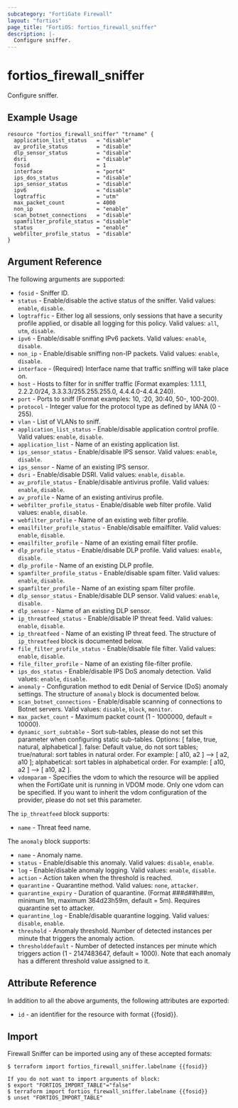 ```yaml
---
subcategory: "FortiGate Firewall"
layout: "fortios"
page_title: "FortiOS: fortios_firewall_sniffer"
description: |-
  Configure sniffer.
---
```


# fortios_firewall_sniffer
Configure sniffer.

## Example Usage

```hcl
resource "fortios_firewall_sniffer" "trname" {
  application_list_status   = "disable"
  av_profile_status         = "disable"
  dlp_sensor_status         = "disable"
  dsri                      = "disable"
  fosid                     = 1
  interface                 = "port4"
  ips_dos_status            = "disable"
  ips_sensor_status         = "disable"
  ipv6                      = "disable"
  logtraffic                = "utm"
  max_packet_count          = 4000
  non_ip                    = "enable"
  scan_botnet_connections   = "disable"
  spamfilter_profile_status = "disable"
  status                    = "enable"
  webfilter_profile_status  = "disable"
}
```

## Argument Reference

The following arguments are supported:

* `fosid` - Sniffer ID.
* `status` - Enable/disable the active status of the sniffer. Valid values: `enable`, `disable`.
* `logtraffic` - Either log all sessions, only sessions that have a security profile applied, or disable all logging for this policy. Valid values: `all`, `utm`, `disable`.
* `ipv6` - Enable/disable sniffing IPv6 packets. Valid values: `enable`, `disable`.
* `non_ip` - Enable/disable sniffing non-IP packets. Valid values: `enable`, `disable`.
* `interface` - (Required) Interface name that traffic sniffing will take place on.
* `host` - Hosts to filter for in sniffer traffic (Format examples: 1.1.1.1, 2.2.2.0/24, 3.3.3.3/255.255.255.0, 4.4.4.0-4.4.4.240).
* `port` - Ports to sniff (Format examples: 10, :20, 30:40, 50-, 100-200).
* `protocol` - Integer value for the protocol type as defined by IANA (0 - 255).
* `vlan` - List of VLANs to sniff.
* `application_list_status` - Enable/disable application control profile. Valid values: `enable`, `disable`.
* `application_list` - Name of an existing application list.
* `ips_sensor_status` - Enable/disable IPS sensor. Valid values: `enable`, `disable`.
* `ips_sensor` - Name of an existing IPS sensor.
* `dsri` - Enable/disable DSRI. Valid values: `enable`, `disable`.
* `av_profile_status` - Enable/disable antivirus profile. Valid values: `enable`, `disable`.
* `av_profile` - Name of an existing antivirus profile.
* `webfilter_profile_status` - Enable/disable web filter profile. Valid values: `enable`, `disable`.
* `webfilter_profile` - Name of an existing web filter profile.
* `emailfilter_profile_status` - Enable/disable emailfilter. Valid values: `enable`, `disable`.
* `emailfilter_profile` - Name of an existing email filter profile.
* `dlp_profile_status` - Enable/disable DLP profile. Valid values: `enable`, `disable`.
* `dlp_profile` - Name of an existing DLP profile.
* `spamfilter_profile_status` - Enable/disable spam filter. Valid values: `enable`, `disable`.
* `spamfilter_profile` - Name of an existing spam filter profile.
* `dlp_sensor_status` - Enable/disable DLP sensor. Valid values: `enable`, `disable`.
* `dlp_sensor` - Name of an existing DLP sensor.
* `ip_threatfeed_status` - Enable/disable IP threat feed. Valid values: `enable`, `disable`.
* `ip_threatfeed` - Name of an existing IP threat feed. The structure of `ip_threatfeed` block is documented below.
* `file_filter_profile_status` - Enable/disable file filter. Valid values: `enable`, `disable`.
* `file_filter_profile` - Name of an existing file-filter profile.
* `ips_dos_status` - Enable/disable IPS DoS anomaly detection. Valid values: `enable`, `disable`.
* `anomaly` - Configuration method to edit Denial of Service (DoS) anomaly settings. The structure of `anomaly` block is documented below.
* `scan_botnet_connections` - Enable/disable scanning of connections to Botnet servers. Valid values: `disable`, `block`, `monitor`.
* `max_packet_count` - Maximum packet count (1 - 1000000, default = 10000).
* `dynamic_sort_subtable` - Sort sub-tables, please do not set this parameter when configuring static sub-tables. Options: [ false, true, natural, alphabetical ]. false: Default value, do not sort tables; true/natural: sort tables in natural order. For example: [ a10, a2 ] --> [ a2, a10 ]; alphabetical: sort tables in alphabetical order. For example: [ a10, a2 ] --> [ a10, a2 ].
* `vdomparam` - Specifies the vdom to which the resource will be applied when the FortiGate unit is running in VDOM mode. Only one vdom can be specified. If you want to inherit the vdom configuration of the provider, please do not set this parameter.

The `ip_threatfeed` block supports:

* `name` - Threat feed name.

The `anomaly` block supports:

* `name` - Anomaly name.
* `status` - Enable/disable this anomaly. Valid values: `disable`, `enable`.
* `log` - Enable/disable anomaly logging. Valid values: `enable`, `disable`.
* `action` - Action taken when the threshold is reached.
* `quarantine` - Quarantine method. Valid values: `none`, `attacker`.
* `quarantine_expiry` - Duration of quarantine. (Format ###d##h##m, minimum 1m, maximum 364d23h59m, default = 5m). Requires quarantine set to attacker.
* `quarantine_log` - Enable/disable quarantine logging. Valid values: `disable`, `enable`.
* `threshold` - Anomaly threshold. Number of detected instances per minute that triggers the anomaly action.
* `thresholddefault` - Number of detected instances per minute which triggers action (1 - 2147483647, default = 1000). Note that each anomaly has a different threshold value assigned to it.


## Attribute Reference

In addition to all the above arguments, the following attributes are exported:
* `id` - an identifier for the resource with format {{fosid}}.

## Import

Firewall Sniffer can be imported using any of these accepted formats:
```
$ terraform import fortios_firewall_sniffer.labelname {{fosid}}

If you do not want to import arguments of block:
$ export "FORTIOS_IMPORT_TABLE"="false"
$ terraform import fortios_firewall_sniffer.labelname {{fosid}}
$ unset "FORTIOS_IMPORT_TABLE"
```
